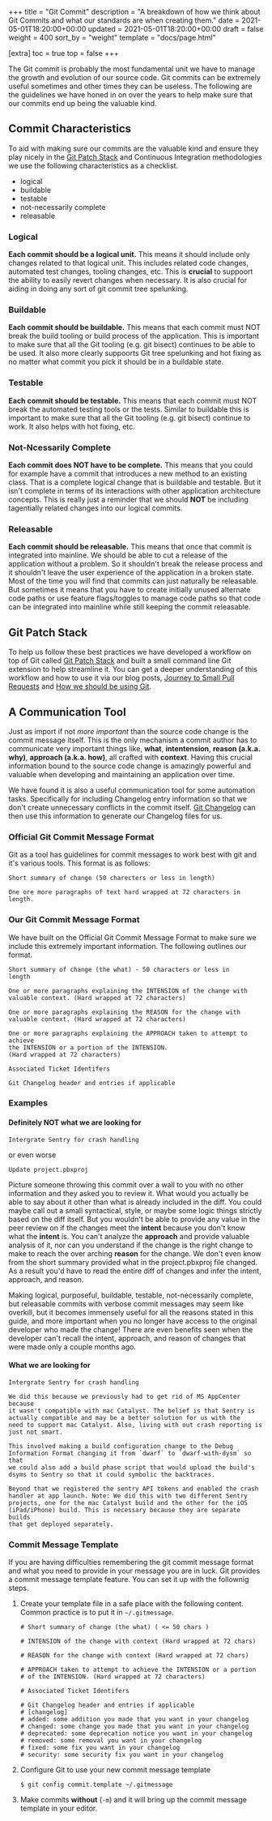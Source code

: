 +++
title = "Git Commit"
description = "A breakdown of how we think about Git Commits and what our standards are when creating them."
date = 2021-05-01T18:20:00+00:00
updated = 2021-05-01T18:20:00+00:00
draft = false
weight = 400
sort_by = "weight"
template = "docs/page.html"

[extra]
toc = true
top = false
+++

The Git commit is probably the most fundamental unit we have to manage the growth and evolution of our source code. Git commits can be extremely useful sometimes and other times they can be useless. The following are the guidelines we have honed in on over the years to help make sure that our commits end up being the valuable kind.

## Commit Characteristics

To aid with making sure our commits are the valuable kind and ensure they play nicely in the [Git Patch Stack][] and Continuous Integration methodologies we use the following characteristics as a checklist.

* logical
* buildable
* testable
* not-necessarily complete
* releasable

### Logical

**Each commit should be a logical unit.** This means it should include only changes related to that logical unit. This includes related code changes, automated test changes, tooling changes, etc. This is **crucial** to suppoort the ability to easily revert changes when necessary. It is also crucial for aiding in doing any sort of git commit tree spelunking.

### Buildable

**Each commit should be buildable.** This means that each commit must NOT break the build tooling or build process of the application. This is important to make sure that all the Git tooling (e.g. git bisect) continues to be able to be used. It also more clearly suppoorts Git tree spelunking and hot fixing as no matter what commit you pick it should be in a buildable state.

### Testable

**Each commit should be testable.** This means that each commit must NOT break the automated testing tools or the tests. Similar to buildable this is important to make sure that all the Git tooling (e.g. git bisect) continue to work. It also helps with hot fixing, etc.

### Not-Ncessarily Complete

**Each commit does NOT have to be complete.** This means that you could for example have a commit that introduces a new method to an existing class. That is a complete logical change that is buildable and testable. But it isn't complete in terms of its interactions with other application architecture concepts. This is really just a reminder that we should **NOT** be including tagentially related changes into our logical commits.

### Releasable

**Each commit should be releasable.** This means that once that commit is integrated into mainline. We should be able to cut a release of the application without a problem. So it shouldn't break the release process and it shouldn't leave the user experience of the application in a broken state. Most of the time you will find that commits can just naturally be releasable. But sometimes it means that you have to create initially unused alternate code paths or use feature flags/toggles to manage code paths so that code can be integrated into mainline while still keeping the commit releasable.

## Git Patch Stack

To help us follow these best practices we have developed a workflow on top of Git called [Git Patch Stack][] and built a small command line Git extension to help streamline it. You can get a deeper understanding of this workflow and how to use it via our blog posts, [Journey to Small Pull Requests][] and [How we should be using Git][].

## A Communication Tool

Just as import if not *more important* than the source code change is the commit message itself. This is the only mechanism a commit author has to communicate very important things like, **what**, **intentension**, **reason (a.k.a. why)**, **approach (a.k.a. how)**, all crafted with **context**. Having this crucial information bound to the source code change is amazingly powerful and valuable when developing and maintaining an application over time.

We have found it is also a useful communication tool for some automation tasks. Specifically for including Changelog entry information so that we don't create unnecessary conflicts in the commit itself. [Git Changelog][] can then use this information to generate our Changelog files for us.

### Official Git Commit Message Format

Git as a tool has guidelines for commit messages to work best with git and it's various tools. This format is as follows:

```
Short summary of change (50 charecters or less in length)

One ore more paragraphs of text hard wrapped at 72 characters in length.
```

### Our Git Commit Message Format

We have built on the Official Git Commit Message Format to make sure we include this extremely important information. The following outlines our format.

```
Short summary of change (the what) - 50 characters or less in
length

One or more paragraphs explaining the INTENSION of the change with
valuable context. (Hard wrapped at 72 characters)

One or more paragraphs explaining the REASON for the change with
valuable context. (Hard wrapped at 72 characters)

One or more paragraphs explaining the APPROACH taken to attempt to achieve
the INTENSION or a portion of the INTENSION.
(Hard wrapped at 72 characters)

Associated Ticket Identifers

Git Changelog header and entries if applicable
```

### Examples

#### Definitely **NOT** what we are looking for

```
Intergrate Sentry for crash handling
```

or even worse

```
Update project.pbxproj
```

Picture someone throwing this commit over a wall to you with no other information and they asked you to review it. What would you actually be able to say about it other than what is already included in the diff. You could maybe call out a small syntactical, style, or maybe some logic things strictly based on the diff itself. But you wouldn't be able to provide any value in the peer review on if the changes meet the **intent** because you don't know what the **intent** is. You can't analyze the **approach** and provide valuable analysis of it, nor can you understand if the change is the right change to make to reach the over arching **reason** for the change. We don't even know from the short summary provided what in the project.pbxproj file changed. As a result you'd have to read the entire diff of changes and infer the intent, approach, and reason.

Making logical, purposeful, buildable, testable, not-necessarily complete, but releasable commits with verbose commit messages may seem like overkill, but it becomes immensely useful for all the reasons stated in this guide, and more important when you no longer have access to the original developer who made the change! There are even benefits seen when the developer can't recall the intent, approach, and reason of changes that were made only a couple months ago.

#### What we are looking for

```
Intergrate Sentry for crash handling

We did this because we previously had to get rid of MS AppCenter because
it wasn't compatible with mac Catalyst. The belief is that Sentry is
actually compatible and may be a better solution for us with the
need to support mac Catalyst. Also, living with out crash reporting is
just not smart.

This involved making a build configuration change to the Debug
Information Format changing it from `dwarf` to `dwarf-with-dysm` so that
we could also add a build phase script that would upload the build's
dsyms to Sentry so that it could symbolic the backtraces.

Beyond that we registered the sentry API tokens and enabled the crash
handler at app launch. Note: We did this with two different Sentry
projects, one for the mac Catalyst build and the other for the iOS
(iPad/iPhone) build. This is necessary because they are separate builds
that get deployed separately.
```

### Commit Message Template

If you are having difficulties remembering the git commit message format and what you need to provide in your message you are in luck. Git provides a commit message template feature. You can set it up with the follownig steps.

1. Create your template file in a safe place with the following content. Common practice is to put it in `~/.gitmessage`.
	```
	# Short summary of change (the what) ( <= 50 chars )

	# INTENSION of the change with context (Hard wrapped at 72 chars) 

	# REASON for the change with context (Hard wrapped at 72 chars)

	# APPROACH taken to attempt to achieve the INTENSION or a portion
	# of the INTENSION. (Hard wrapped at 72 characters)

	# Associated Ticket Identifers

	# Git Changelog header and entries if applicable
	# [changelog]
	# added: some addition you made that you want in your changelog
	# changed: some change you made that you want in your changelog
	# deprecated: some deprecation notice you want in your changelog
	# removed: some removal you want in your changelog
	# fixed: some fix you want in your changelog
	# security: some security fix you want in your changelog
	```
2. Configure Git to use your new commit message template
	```
	$ git config commit.template ~/.gitmessage
	```
3. Make commits **without** (`-m`) and it will bring up the commit message template in your editor.

[Git Patch Stack]: https://github.com/uptech/git-ps
[How we should be using Git]: /blog/how-we-should-be-using-git/
[Journey to Small Pull Requests]: /blog/journey-to-small-pull-requests/
[Git Changelog]: /blog/keep-a-changelog-without-conflicts/
